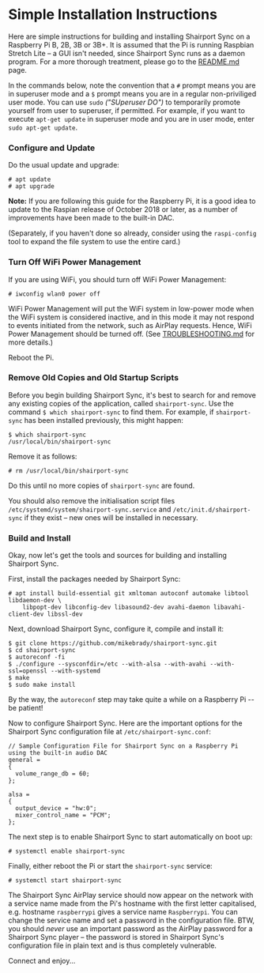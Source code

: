 Simple Installation Instructions
==
Here are simple instructions for building and installing Shairport Sync on a Raspberry Pi B, 2B, 3B or 3B+. It is assumed that the Pi is running Raspbian Stretch Lite – a GUI isn't needed, since Shairport Sync runs as a daemon program. For a more thorough treatment, please go to the [README.md](https://github.com/mikebrady/shairport-sync/blob/master/README.md#building-and-installing) page.

In the commands below, note the convention that a `#` prompt means you are in superuser mode and a `$` prompt means you are in a regular non-priviliged user mode. You can use `sudo` *("SUperuser DO")* to temporarily promote yourself from user to superuser, if permitted. For example, if you want to execute `apt-get update` in superuser mode and you are in user mode, enter `sudo apt-get update`.

### Configure and Update
Do the usual update and upgrade:
```
# apt update
# apt upgrade
``` 
**Note:** If you are following this guide for the Raspberry Pi, it is a good idea to update to the Raspian release of October 2018 or later, as a number of improvements have been made to the built-in DAC.

(Separately, if you haven't done so already, consider using the `raspi-config` tool to expand the file system to use the entire card.)

### Turn Off WiFi Power Management
If you are using WiFi, you should turn off WiFi Power Management:
```
# iwconfig wlan0 power off
```
WiFi Power Management will put the WiFi system in low-power mode when the WiFi system is considered inactive, and in this mode it may not respond to events initiated from the network, such as AirPlay requests. Hence, WiFi Power Management should be turned off. (See [TROUBLESHOOTING.md](https://github.com/mikebrady/shairport-sync/blob/master/TROUBLESHOOTING.md#wifi-adapter-running-in-power-saving--low-power-mode) for more details.)

Reboot the Pi.

### Remove Old Copies and Old Startup Scripts
Before you begin building Shairport Sync, it's best to search for and remove any existing copies of the application, called `shairport-sync`. Use the command `$ which shairport-sync` to find them. For example, if `shairport-sync` has been installed previously, this might happen:
```
$ which shairport-sync
/usr/local/bin/shairport-sync
```
Remove it as follows:
```
# rm /usr/local/bin/shairport-sync
```
Do this until no more copies of `shairport-sync` are found.

You should also remove the initialisation script files `/etc/systemd/system/shairport-sync.service` and `/etc/init.d/shairport-sync` if they exist – new ones will be installed in necessary.

### Build and Install
Okay, now let's get the tools and sources for building and installing Shairport Sync.

First, install the packages needed by Shairport Sync:
```
# apt install build-essential git xmltoman autoconf automake libtool libdaemon-dev \
    libpopt-dev libconfig-dev libasound2-dev avahi-daemon libavahi-client-dev libssl-dev
```
Next, download Shairport Sync, configure it, compile and install it:
```
$ git clone https://github.com/mikebrady/shairport-sync.git
$ cd shairport-sync
$ autoreconf -fi
$ ./configure --sysconfdir=/etc --with-alsa --with-avahi --with-ssl=openssl --with-systemd
$ make
$ sudo make install
```
By the way, the `autoreconf` step may take quite a while on a Raspberry Pi -- be patient!

Now to configure Shairport Sync. Here are the important options for the Shairport Sync configuration file at `/etc/shairport-sync.conf`:
```
// Sample Configuration File for Shairport Sync on a Raspberry Pi using the built-in audio DAC
general =
{
  volume_range_db = 60;
};

alsa =
{
  output_device = "hw:0";
  mixer_control_name = "PCM";
};

```
The next step is to enable Shairport Sync to start automatically on boot up:
```
# systemctl enable shairport-sync
```
Finally, either reboot the Pi or start the `shairport-sync` service:
```
# systemctl start shairport-sync
```
The Shairport Sync AirPlay service should now appear on the network with a service name made from the Pi's hostname with the first letter capitalised, e.g. hostname `raspberrypi` gives a service name `Raspberrypi`. You can change the service name and set a password in the configuration file. BTW, you should *never* use an important password as the AirPlay password for a Shairport Sync player – the password is stored in Shairport Sync's configuration file in plain text and is thus completely vulnerable.

Connect and enjoy...
